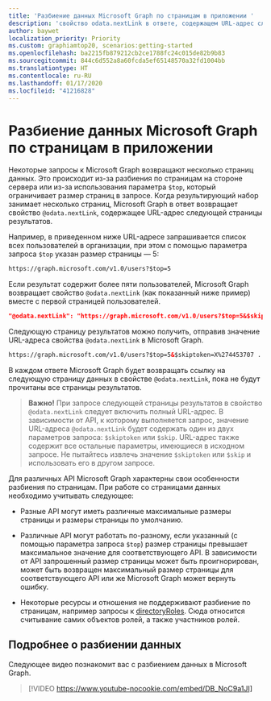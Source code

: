 ```yaml
---
title: 'Разбиение данных Microsoft Graph по страницам в приложении '
description: 'свойство odata.nextLink в ответе, содержащем URL-адрес следующей страницы результатов. '
author: baywet
localization_priority: Priority
ms.custom: graphiamtop20, scenarios:getting-started
ms.openlocfilehash: ba2215fb879212cb2ce1788fc24c015de82b9b83
ms.sourcegitcommit: 844c6d552a8a60fcda5ef65148570a32fd1004bb
ms.translationtype: HT
ms.contentlocale: ru-RU
ms.lasthandoff: 01/17/2020
ms.locfileid: "41216828"
---
```

# <a name="paging-microsoft-graph-data-in-your-app"></a>Разбиение данных Microsoft Graph по страницам в приложении 

Некоторые запросы к Microsoft Graph возвращают несколько страниц данных. Это происходит из-за разбиения по страницам на стороне сервера или из-за использования параметра `$top`, который ограничивает размер страниц в запросе. Когда результирующий набор занимает несколько страниц, Microsoft Graph в ответ возвращает свойство `@odata.nextLink`, содержащее URL-адрес следующей страницы результатов. 

Например, в приведенном ниже URL-адресе запрашивается список всех пользователей в организации, при этом с помощью параметра запроса `$top` указан размер страницы — 5:

```html
https://graph.microsoft.com/v1.0/users?$top=5
```

Если результат содержит более пяти пользователей, Microsoft Graph возвращает свойство `@odata.nextLink` (как показанный ниже пример) вместе с первой страницей пользователей.

```json
"@odata.nextLink": "https://graph.microsoft.com/v1.0/users?$top=5&$skiptoken=X%274453707 ... 6633B900000000000000000000%27"
```

Следующую страницу результатов можно получить, отправив значение URL-адреса свойства `@odata.nextLink` в Microsoft Graph. 

```html
https://graph.microsoft.com/v1.0/users?$top=5&$skiptoken=X%274453707 ... 6633B900000000000000000000%27
```

В каждом ответе Microsoft Graph будет возвращать ссылку на следующую страницу данных в свойстве `@odata.nextLink`, пока не будут прочитаны все страницы результатов.

>**Важно!** При запросе следующей страницы результатов в свойство `@odata.nextLink` следует включить полный URL-адрес. В зависимости от API, к которому выполняется запрос, значение URL-адреса `@odata.nextLink` будет содержать один из двух параметров запроса: `$skiptoken` или `$skip`. URL-адрес также содержит все остальные параметры, имеющиеся в исходном запросе. Не пытайтесь извлечь значение `$skiptoken` или `$skip` и использовать его в другом запросе. 

Для различных API Microsoft Graph характерны свои особенности разбиения по страницам. При работе со страницами данных необходимо учитывать следующее:

- Разные API могут иметь различные максимальные размеры страницы и размеры страницы по умолчанию.
- Различные API могут работать по-разному, если указанный (с помощью параметра запроса `$top`) размер страницы превышает максимальное значение для соответствующего API. В зависимости от API запрошенный размер страницы может быть проигнорирован, может быть возвращен максимальный размер страницы для соответствующего API или же Microsoft Graph может вернуть ошибку.
 
- Некоторые ресурсы и отношения не поддерживают разбиение по страницам, например запросы к [directoryRoles](/graph/api/resources/directoryrole?view=graph-rest-1.0).
Сюда относится считывание самих объектов ролей, а также участников ролей.

## <a name="learn-more-about-paging"></a>Подробнее о разбиении данных
Следующее видео познакомит вас с разбиением данных в Microsoft Graph.

> [!VIDEO https://www.youtube-nocookie.com/embed/DB_NoC9a1JI]
